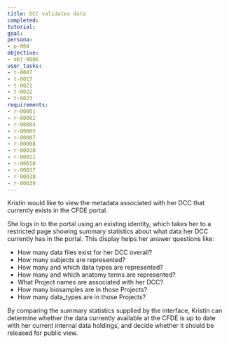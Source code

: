```yaml
---
title: DCC validates data
completed:
tutorial:
goal:
persona:
- p-004
objective:
- obj-0006
user_tasks:
- t-0007
- t-0017
- t-0021
- t-0022
- t-0023
requirements:
- r-00001
- r-00002
- r-00004
- r-00005
- r-00007
- r-00008
- r-00010
- r-00011
- r-00018
- r-00037
- r-00038
- r-00039
---
```


Kristin would like to view the metadata associated with her DCC that currently exists
in the CFDE portal.

She logs in to the portal using an existing identity, which takes her to
a restricted page showing summary statistics about what data her DCC currently has
in the portal. This display helps her answer questions like:

-   How many data files exist for her DCC overall?
-   How many subjects are represented?
-   How many and which data types are represented?
-   How many and which anatomy terms are represented?
-   What Project names are associated with her DCC?
-   How many biosamples are in those Projects?
-   How many data_types are in those Projects?

By comparing the summary statistics supplied by the interface, Kristin can determine
whether the data currently available at the CFDE is up to date with her current
internal data holdings, and decide whether it should be released for public view.
